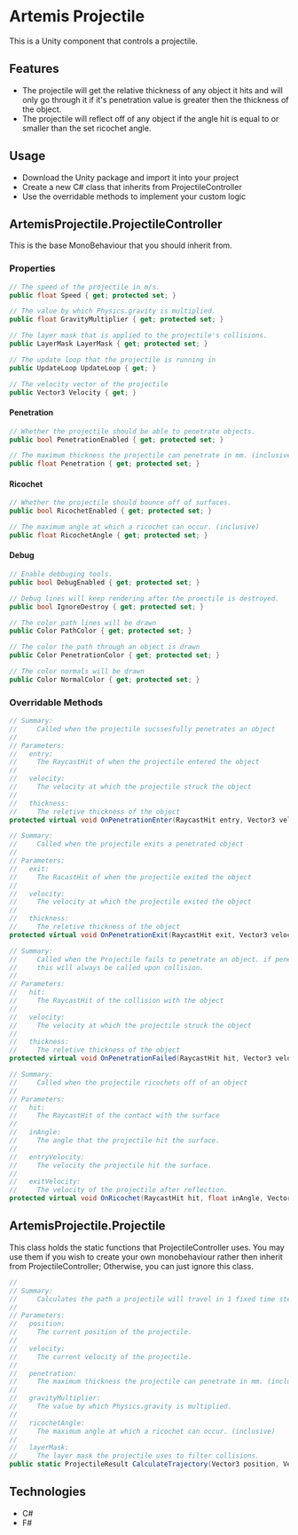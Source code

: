 # Artemis Projectile
This is a Unity component that controls a projectile.

## Features
- The projectile will get the relative thickness of any object it hits and will only go through it if it's penetration value is greater then the thickness of the object.
- The projectile will reflect off of any object if the angle hit is equal to or smaller than the set ricochet angle.
  
## Usage
- Download the Unity package and import it into your project
- Create a new C# class that inherits from ProjectileController
- Use the overridable methods to implement your custom logic

## ArtemisProjectile.ProjectileController
This is the base MonoBehaviour that you should inherit from.
### Properties
```c#
// The speed of the projectile in m/s.
public float Speed { get; protected set; }

// The value by which Physics.gravity is multiplied.
public float GravityMultiplier { get; protected set; }

// The layer mask that is applied to the projectile's collisions.
public LayerMask LayerMask { get; protected set; }

// The update loop that the projectile is running in
public UpdateLoop UpdateLoop { get; }

// The velocity vector of the projectile
public Vector3 Velocity { get; }
```
#### Penetration
```c#
// Whether the projectile should be able to penetrate objects.
public bool PenetrationEnabled { get; protected set; }

// The maximum thickness the projectile can penetrate in mm. (inclusive)
public float Penetration { get; protected set; }
```
#### Ricochet
```c#
// Whether the projectile should bounce off of surfaces.
public bool RicochetEnabled { get; protected set; }

// The maximum angle at which a ricochet can occur. (inclusive)
public float RicochetAngle { get; protected set; }
```
#### Debug
```c#
// Enable debbuging tools.
public bool DebugEnabled { get; protected set; }

// Debug lines will keep rendering after the proectile is destroyed.
public bool IgnoreDestroy { get; protected set; }

// The color path lines will be drawn
public Color PathColor { get; protected set; }

// The color the path through an object is drawn
public Color PenetrationColor { get; protected set; }

// The color normals will be drawn
public Color NormalColor { get; protected set; }
```

### Overridable Methods
```c#
// Summary:
//     Called when the projectile sucssesfully penetrates an object
//
// Parameters:
//   entry:
//     The RaycastHit of when the projectile entered the object
//
//   velocity:
//     The velocity at which the projectile struck the object
//
//   thickness:
//     The reletive thickness of the object
protected virtual void OnPenetrationEnter(RaycastHit entry, Vector3 velocity, float thickness) { }

// Summary:
//     Called when the projectile exits a penetrated object
//
// Parameters:
//   exit:
//     The RacastHit of when the projectile exited the object
//
//   velocity:
//     The velocity at which the projectile exited the object
//
//   thickness:
//     The reletive thickness of the object
protected virtual void OnPenetrationExit(RaycastHit exit, Vector3 velocity, float thickness) { }

// Summary:
//     Called when the Projectile fails to penetrate an object. if penetration is disabled,
//     this will always be called upon collision.
//
// Parameters:
//   hit:
//     The RaycastHit of the collision with the object
//
//   velocity:
//     The velocity at which the projectile struck the object
//
//   thickness:
//     The reletive thickness of the object
protected virtual void OnPenetrationFailed(RaycastHit hit, Vector3 velocity, float thickness) { }

// Summary:
//     Called when the projectile ricochets off of an object
//
// Parameters:
//   hit:
//     The RaycastHit of the contact with the surface
//
//   inAngle:
//     The angle that the projectile hit the surface.
//
//   entryVelocity:
//     The velocity the projectile hit the surface.
//
//   exitVelocity:
//     The velocity of the projectile after reflection.
protected virtual void OnRicochet(RaycastHit hit, float inAngle, Vector3 entryVelocity, Vector3 exitVelocity) { }
```
## ArtemisProjectile.Projectile
This class holds the static functions that ProjectileController uses. You may use them if you wish to create your own monobehaviour rather then inherit from ProjectileController; Otherwise, you can just ignore this class.
```c#
//
// Summary:
//     Calculates the path a projectile will travel in 1 fixed time step.
//
// Parameters:
//   position:
//     The current position of the projectile.
//
//   velocity:
//     The current velocity of the projectile.
//
//   penetration:
//     The maximum thickness the projectile can penetrate in mm. (inclusive)
//
//   gravityMultiplier:
//     The value by which Physics.gravity is multiplied.
//
//   ricochetAngle:
//     The maximum angle at which a ricochet can occur. (inclusive)
//
//   layerMask:
//     The layer mask the projectile uses to filter collisions.
public static ProjectileResult CalculateTrajectory(Vector3 position, Vector3 velocity, float penetration, float gravityMultiplier, float ricochetAngle, int layerMask);
```
## Technologies
- C#
- F#
